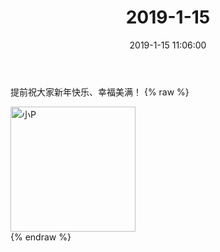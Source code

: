 ﻿---
title: "2019-1-15"
date: 2019-1-15 11:06:00
tags: 文字
categories: 妈妈
---
提前祝大家新年快乐、幸福美满！
{% raw %}
<div style="width:500 px">
<div style="float:left; width:100 px"><img src="/images/微信图片_20190213170946.jpg" width="200" alt="小P"></div>
<div style="clear:both"></div>
</div>
{% endraw %}